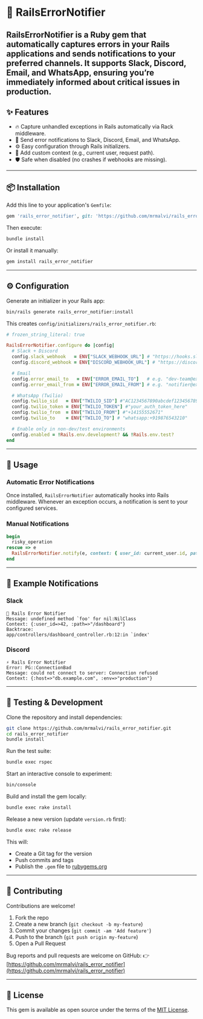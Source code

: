 # 🚨 RailsErrorNotifier

RailsErrorNotifier is a Ruby gem that automatically captures errors in your Rails applications and sends notifications to your preferred channels.
It supports **Slack**, **Discord**, **Email**, and **WhatsApp**, ensuring you’re immediately informed about critical issues in production.
---

## ✨ Features
- 🔥 Capture unhandled exceptions in Rails automatically via Rack middleware.
- 📩 Send error notifications to Slack, Discord, Email, and WhatsApp.
- ⚙️ Easy configuration through Rails initializers.
- 📝 Add custom context (e.g., current user, request path).
- 🛡️ Safe when disabled (no crashes if webhooks are missing).

---

## 📦 Installation

Add this line to your application's `Gemfile`:

```ruby
gem 'rails_error_notifier', git: 'https://github.com/mrmalvi/rails_error_notifier.git'
```

Then execute:

```bash
bundle install
```

Or install it manually:

```bash
gem install rails_error_notifier
```

---

## ⚙️ Configuration

Generate an initializer in your Rails app:

```bash
bin/rails generate rails_error_notifier:install
```

This creates `config/initializers/rails_error_notifier.rb`:

```ruby
# frozen_string_literal: true

RailsErrorNotifier.configure do |config|
  # Slack + Discord
  config.slack_webhook   = ENV["SLACK_WEBHOOK_URL"] # "https://hooks.slack.com/services/T000/B000/XXXX"
  config.discord_webhook = ENV["DISCORD_WEBHOOK_URL"] # "https://discord.com/api/webhooks/1234567890/abcXYZ"

  # Email
  config.error_email_to   = ENV["ERROR_EMAIL_TO"]   # e.g. "dev-team@example.com"
  config.error_email_from = ENV["ERROR_EMAIL_FROM"] # e.g. "notifier@example.com"

  # WhatsApp (Twilio)
  config.twilio_sid   = ENV["TWILIO_SID"] #"AC1234567890abcdef1234567890abcd"
  config.twilio_token = ENV["TWILIO_TOKEN"] #"your_auth_token_here"
  config.twilio_from  = ENV["TWILIO_FROM"] #"+14155552671"
  config.twilio_to    = ENV["TWILIO_TO"] # "whatsapp:+919876543210"

  # Enable only in non-dev/test environments
  config.enabled = !Rails.env.development? && !Rails.env.test?
end
```

---

## 🚀 Usage

### Automatic Error Notifications
Once installed, `RailsErrorNotifier` automatically hooks into Rails middleware.
Whenever an exception occurs, a notification is sent to your configured services.

### Manual Notifications
```ruby
begin
  risky_operation
rescue => e
  RailsErrorNotifier.notify(e, context: { user_id: current_user.id, path: request.path })
end
```

---

## 🔔 Example Notifications

### Slack
```
🚨 Rails Error Notifier
Message: undefined method `foo' for nil:NilClass
Context: {:user_id=>42, :path=>"/dashboard"}
Backtrace:
app/controllers/dashboard_controller.rb:12:in `index'
```

### Discord
```
⚡ Rails Error Notifier
Error: PG::ConnectionBad
Message: could not connect to server: Connection refused
Context: {:host=>"db.example.com", :env=>"production"}
```

---

## 🧪 Testing & Development

Clone the repository and install dependencies:

```bash
git clone https://github.com/mrmalvi/rails_error_notifier.git
cd rails_error_notifier
bundle install
```

Run the test suite:

```bash
bundle exec rspec
```

Start an interactive console to experiment:

```bash
bin/console
```

Build and install the gem locally:

```bash
bundle exec rake install
```

Release a new version (update `version.rb` first):

```bash
bundle exec rake release
```

This will:
- Create a Git tag for the version
- Push commits and tags
- Publish the `.gem` file to [rubygems.org](https://rubygems.org)

---

## 🤝 Contributing

Contributions are welcome!

1. Fork the repo
2. Create a new branch (`git checkout -b my-feature`)
3. Commit your changes (`git commit -am 'Add feature'`)
4. Push to the branch (`git push origin my-feature`)
5. Open a Pull Request

Bug reports and pull requests are welcome on GitHub:
👉 [https://github.com/mrmalvi/rails_error_notifier](https://github.com/mrmalvi/rails_error_notifier)

---

## 📜 License

This gem is available as open source under the terms of the [MIT License](https://opensource.org/licenses/MIT).
